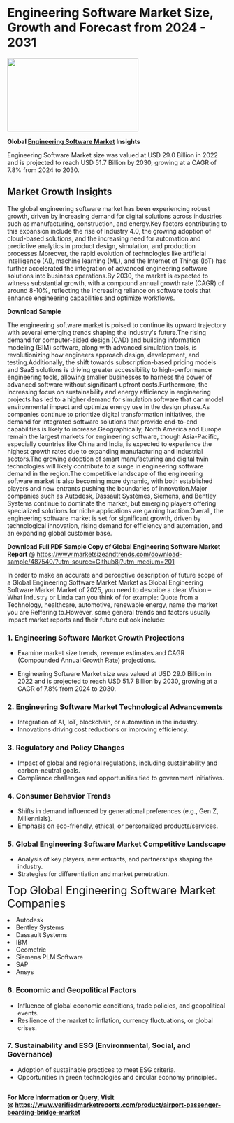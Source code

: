 <H1>Engineering Software Market Size, Growth and Forecast from 2024 - 2031</H1><img class="aligncenter size-medium wp-image-584254" src="https://thirdeyenews.in/wp-content/uploads/2024/09/Global-Market-Research-300x168.jpeg" alt="" width="300" height="168" /><p><strong>Global&nbsp;<a href="https://www.marketsizeandtrends.com/download-sample/487540/?utm_source=Github8j?utm_medium=201">Engineering Software Market</a> Insights</strong></p><p>Engineering Software Market size was valued at USD 29.0 Billion in 2022 and is projected to reach USD 51.7 Billion by 2030, growing at a CAGR of 7.8% from 2024 to 2030.</p><p><h2>Market Growth Insights</h2> <p>The global engineering software market has been experiencing robust growth, driven by increasing demand for digital solutions across industries such as manufacturing, construction, and energy.Key factors contributing to this expansion include the rise of Industry 4.0, the growing adoption of cloud-based solutions, and the increasing need for automation and predictive analytics in product design, simulation, and production processes.Moreover, the rapid evolution of technologies like artificial intelligence (AI), machine learning (ML), and the Internet of Things (IoT) has further accelerated the integration of advanced engineering software solutions into business operations.By 2030, the market is expected to witness substantial growth, with a compound annual growth rate (CAGR) of around 8-10%, reflecting the increasing reliance on software tools that enhance engineering capabilities and optimize workflows.</p> <p><strong>Download Sample</strong></p> <p>The engineering software market is poised to continue its upward trajectory with several emerging trends shaping the industry's future.The rising demand for computer-aided design (CAD) and building information modeling (BIM) software, along with advanced simulation tools, is revolutionizing how engineers approach design, development, and testing.Additionally, the shift towards subscription-based pricing models and SaaS solutions is driving greater accessibility to high-performance engineering tools, allowing smaller businesses to harness the power of advanced software without significant upfront costs.Furthermore, the increasing focus on sustainability and energy efficiency in engineering projects has led to a higher demand for simulation software that can model environmental impact and optimize energy use in the design phase.As companies continue to prioritize digital transformation initiatives, the demand for integrated software solutions that provide end-to-end capabilities is likely to increase.Geographically, North America and Europe remain the largest markets for engineering software, though Asia-Pacific, especially countries like China and India, is expected to experience the highest growth rates due to expanding manufacturing and industrial sectors.The growing adoption of smart manufacturing and digital twin technologies will likely contribute to a surge in engineering software demand in the region.The competitive landscape of the engineering software market is also becoming more dynamic, with both established players and new entrants pushing the boundaries of innovation.Major companies such as Autodesk, Dassault Systèmes, Siemens, and Bentley Systems continue to dominate the market, but emerging players offering specialized solutions for niche applications are gaining traction.Overall, the engineering software market is set for significant growth, driven by technological innovation, rising demand for efficiency and automation, and an expanding global customer base.</p> <p><span class=""><strong>Download Full PDF Sample Copy of Global Engineering Software Market Report</strong> @ <a href="https://www.marketsizeandtrends.com/download-sample/487540/?utm_source=Github8j?utm_medium=201" target="_blank">https://www.marketsizeandtrends.com/download-sample/487540/?utm_source=Github8j?utm_medium=201</a></span></p><p>In order to make an accurate and perceptive description of future scope of a Global&nbsp;Engineering Software Market Market as Global&nbsp;Engineering Software Market Market of 2025, you need to describe a clear Vision &ndash; What Industry or Linda can you think of for example: Quote from a Technology, healthcare, automotive, renewable energy, name the market you are Reffering to.However, some general trends and factors usually impact market reports and their future outlook include:</p><h3>1.&nbsp;<strong>Engineering Software Market Growth Projections</strong></h3><ul><li>Examine market size trends, revenue estimates and CAGR (Compounded Annual Growth Rate) projections.</li><li><p>Engineering Software Market size was valued at USD 29.0 Billion in 2022 and is projected to reach USD 51.7 Billion by 2030, growing at a CAGR of 7.8% from 2024 to 2030.</p></li></ul><h3>2.&nbsp;<strong>Engineering Software Market Technological Advancements</strong></h3><ul><li>Integration of AI, IoT, blockchain, or automation in the industry.</li><li>Innovations driving cost reductions or improving efficiency.</li></ul><h3>3.&nbsp;<strong>Regulatory and Policy Changes</strong></h3><ul><li>Impact of global and regional regulations, including sustainability and carbon-neutral goals.</li><li>Compliance challenges and opportunities tied to government initiatives.</li></ul><h3>4.&nbsp;<strong>Consumer Behavior Trends</strong></h3><ul><li>Shifts in demand influenced by generational preferences (e.g., Gen Z, Millennials).</li><li>Emphasis on eco-friendly, ethical, or personalized products/services.</li></ul><h3>5.&nbsp;<strong>Global Engineering Software Market Competitive Landscape</strong></h3><ul><li>Analysis of key players, new entrants, and partnerships shaping the industry.</li><li>Strategies for differentiation and market penetration.</li></ul><p data-pm-slice="1 1 []"><span style="color: inherit; font-family: inherit; font-size: 25px;">Top Global Engineering Software Market Companies</span></p><div class="" data-test-id=""><p><li>Autodesk</li><li> Bentley Systems</li><li> Dassault Systems</li><li> IBM</li><li> Geometric</li><li> Siemens PLM Software</li><li> SAP</li><li> Ansys</li></p></div><h3>6.&nbsp;<strong>Economic and Geopolitical Factors</strong></h3><ul><li>Influence of global economic conditions, trade policies, and geopolitical events.</li><li>Resilience of the market to inflation, currency fluctuations, or global crises.</li></ul><h3>7.&nbsp;<strong>Sustainability and ESG (Environmental, Social, and Governance)</strong></h3><ul><li>Adoption of sustainable practices to meet ESG criteria.</li><li>Opportunities in green technologies and circular economy principles.</li></ul><h2><strong style="font-size: 14px;">For More Information or Query, Visit @&nbsp;</strong><a style="background-color: #ffffff; font-size: 14px;" href="https://www.marketsizeandtrends.com/report/engineering-software-market/" target="_blank">https://www.verifiedmarketreports.com/product/airport-passenger-boarding-bridge-market</a></h2>